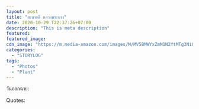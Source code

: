 ```yaml
---
layout: post
title: "สะบายดี หลวงพระบาง"
date: 2020-10-29 T22:37:26+07:00
description: "This is meta description"
featured:
featured_image:
cdn_image: "https://m.media-amazon.com/images/M/MV5BMWYxZmM1N2YtMTg3Ni00YmRjLWEyZDUtY2NiZjA3NDRhODhmXkEyXkFqcGdeQXVyNzg5OTk2OA@@._V1_.jpg"
categories:
  - "STORYLOG"
tags:
  - "Photos"
  - "Plant"
---
```

วันออกฉาย:

Quotes:
